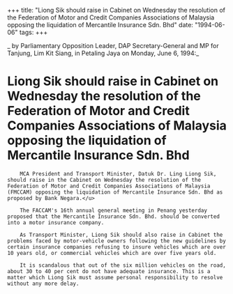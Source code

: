 +++ 
title: "Liong Sik should raise in Cabinet on Wednesday the resolution of the Federation of Motor and Credit Companies Associations of Malaysia opposing the liquidation of Mercantile Insurance Sdn. Bhd"
date: "1994-06-06"
tags:
+++

_	by Parliamentary Opposition Leader, DAP Secretary-General and MP for Tanjung, Lim Kit Siang, in Petaling Jaya on Monday, June 6, 1994:_

# Liong Sik should raise in Cabinet on Wednesday the resolution of the Federation of Motor and Credit Companies Associations of Malaysia opposing the liquidation of Mercantile Insurance Sdn. Bhd

		MCA President and Transport Minister, Datuk Dr. Ling Liong Sik, should raise in the Cabinet on Wednesday the resolution of the Federation of Motor and Credit Companies Associations of Malaysia (FMCCAM) opposing the liquidation of Mercantile Insurance Sdn. Bhd as proposed by Bank Negara.</u>

		The FACCAM's 16th annual general meeting in Penang yesterday proposed that the Mercantile Insurance Sdn. Bhd. should be converted into a motor insurance company.

		As Transport Minister, Liong Sik should also raise in Cabinet the problems faced by motor-vehicle owners following the new guidelines by certain insurance companies refusing to insure vehicles which are over 10 years old, or commercial vehicles which are over five years old.

		It is scandalous that out of the six million vehicles on the road, about 30 to 40 per cent do not have adequate insurance. This is a matter which Liong Sik must assume personal responsibility to resolve without any more delay.
 
